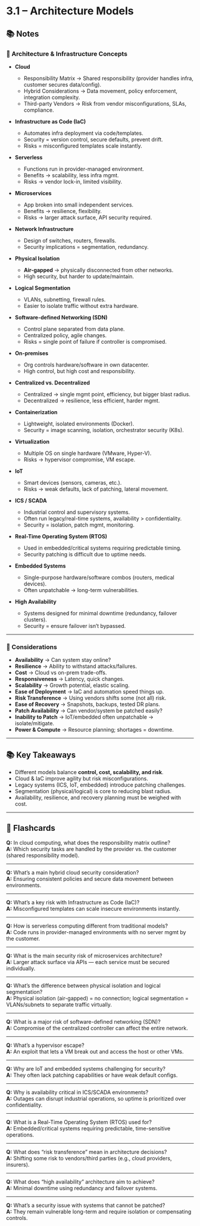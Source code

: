# 3.1 – Architecture Models

## 📚 Notes

### 🔹 Architecture & Infrastructure Concepts
- **Cloud**
  - Responsibility Matrix → Shared responsibility (provider handles infra, customer secures data/config).
  - Hybrid Considerations → Data movement, policy enforcement, integration complexity.
  - Third-party Vendors → Risk from vendor misconfigurations, SLAs, compliance.

- **Infrastructure as Code (IaC)**
  - Automates infra deployment via code/templates.
  - Security = version control, secure defaults, prevent drift.
  - Risks = misconfigured templates scale instantly.

- **Serverless**
  - Functions run in provider-managed environment.
  - Benefits → scalability, less infra mgmt.
  - Risks → vendor lock-in, limited visibility.

- **Microservices**
  - App broken into small independent services.
  - Benefits → resilience, flexibility.
  - Risks → larger attack surface, API security required.

- **Network Infrastructure**
  - Design of switches, routers, firewalls.
  - Security implications = segmentation, redundancy.

- **Physical Isolation**
  - **Air-gapped** → physically disconnected from other networks.
  - High security, but harder to update/maintain.

- **Logical Segmentation**
  - VLANs, subnetting, firewall rules.
  - Easier to isolate traffic without extra hardware.

- **Software-defined Networking (SDN)**
  - Control plane separated from data plane.
  - Centralized policy, agile changes.
  - Risks = single point of failure if controller is compromised.

- **On-premises**
  - Org controls hardware/software in own datacenter.
  - High control, but high cost and responsibility.

- **Centralized vs. Decentralized**
  - Centralized → single mgmt point, efficiency, but bigger blast radius.
  - Decentralized → resilience, less efficient, harder mgmt.

- **Containerization**
  - Lightweight, isolated environments (Docker).
  - Security = image scanning, isolation, orchestrator security (K8s).

- **Virtualization**
  - Multiple OS on single hardware (VMware, Hyper-V).
  - Risks → hypervisor compromise, VM escape.

- **IoT**
  - Smart devices (sensors, cameras, etc.).
  - Risks → weak defaults, lack of patching, lateral movement.

- **ICS / SCADA**
  - Industrial control and supervisory systems.
  - Often run legacy/real-time systems, availability > confidentiality.
  - Security = isolation, patch mgmt, monitoring.

- **Real-Time Operating System (RTOS)**
  - Used in embedded/critical systems requiring predictable timing.
  - Security patching is difficult due to uptime needs.

- **Embedded Systems**
  - Single-purpose hardware/software combos (routers, medical devices).
  - Often unpatchable → long-term vulnerabilities.

- **High Availability**
  - Systems designed for minimal downtime (redundancy, failover clusters).
  - Security = ensure failover isn’t bypassed.

---

### 🔹 Considerations
- **Availability** → Can system stay online?
- **Resilience** → Ability to withstand attacks/failures.
- **Cost** → Cloud vs on-prem trade-offs.
- **Responsiveness** → Latency, quick changes.
- **Scalability** → Growth potential, elastic scaling.
- **Ease of Deployment** → IaC and automation speed things up.
- **Risk Transference** → Using vendors shifts some (not all) risk.
- **Ease of Recovery** → Snapshots, backups, tested DR plans.
- **Patch Availability** → Can vendor/system be patched easily?
- **Inability to Patch** → IoT/embedded often unpatchable → isolate/mitigate.
- **Power & Compute** → Resource planning; shortages = downtime.

---

## 📚 Key Takeaways
- Different models balance **control, cost, scalability, and risk**.  
- Cloud & IaC improve agility but risk misconfigurations.  
- Legacy systems (ICS, IoT, embedded) introduce patching challenges.  
- Segmentation (physical/logical) is core to reducing blast radius.  
- Availability, resilience, and recovery planning must be weighed with cost.

---

## 🎴 Flashcards

**Q:** In cloud computing, what does the responsibility matrix outline?  
**A:** Which security tasks are handled by the provider vs. the customer (shared responsibility model).

---

**Q:** What’s a main hybrid cloud security consideration?  
**A:** Ensuring consistent policies and secure data movement between environments.

---

**Q:** What’s a key risk with Infrastructure as Code (IaC)?  
**A:** Misconfigured templates can scale insecure environments instantly.

---

**Q:** How is serverless computing different from traditional models?  
**A:** Code runs in provider-managed environments with no server mgmt by the customer.

---

**Q:** What is the main security risk of microservices architecture?  
**A:** Larger attack surface via APIs — each service must be secured individually.

---

**Q:** What’s the difference between physical isolation and logical segmentation?  
**A:** Physical isolation (air-gapped) = no connection; logical segmentation = VLANs/subnets to separate traffic virtually.

---

**Q:** What is a major risk of software-defined networking (SDN)?  
**A:** Compromise of the centralized controller can affect the entire network.

---

**Q:** What’s a hypervisor escape?  
**A:** An exploit that lets a VM break out and access the host or other VMs.

---

**Q:** Why are IoT and embedded systems challenging for security?  
**A:** They often lack patching capabilities or have weak default configs.

---

**Q:** Why is availability critical in ICS/SCADA environments?  
**A:** Outages can disrupt industrial operations, so uptime is prioritized over confidentiality.

---

**Q:** What is a Real-Time Operating System (RTOS) used for?  
**A:** Embedded/critical systems requiring predictable, time-sensitive operations.

---

**Q:** What does “risk transference” mean in architecture decisions?  
**A:** Shifting some risk to vendors/third parties (e.g., cloud providers, insurers).

---

**Q:** What does “high availability” architecture aim to achieve?  
**A:** Minimal downtime using redundancy and failover systems.

---

**Q:** What’s a security issue with systems that cannot be patched?  
**A:** They remain vulnerable long-term and require isolation or compensating controls.
